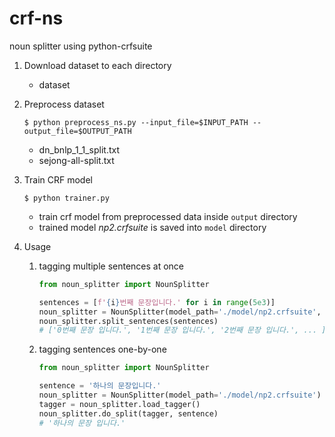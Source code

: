 # crf-ns
 noun splitter using python-crfsuite
 
1. Download dataset to each directory
    - dataset
    
2. Preprocess dataset
    ```shell
    $ python preprocess_ns.py --input_file=$INPUT_PATH --output_file=$OUTPUT_PATH
   ```
    - dn_bnlp_1_1_split.txt
    - sejong-all-split.txt
    
3. Train CRF model
    ```shell
    $ python trainer.py
    ```
    - train crf model from preprocessed data inside `output` directory
    - trained model *np2.crfsuite* is saved into `model` directory

4. Usage

    1) tagging multiple sentences at once
        ```python
        from noun_splitter import NounSplitter
        
        sentences = [f'{i}번째 문장입니다.' for i in range(5e3)]
        noun_splitter = NounSplitter(model_path='./model/np2.crfsuite', n_jobs=-1)
        noun_splitter.split_sentences(sentences)
        # ['0번째 문장 입니다.', '1번째 문장 입니다.', '2번째 문장 입니다.', ... ]
        ```
     2) tagging sentences one-by-one
         ```python
        from noun_splitter import NounSplitter
        
        sentence = '하나의 문장입니다.'
        noun_splitter = NounSplitter(model_path='./model/np2.crfsuite')
        tagger = noun_splitter.load_tagger()
        noun_splitter.do_split(tagger, sentence)
        # '하나의 문장 입니다.'
        ```